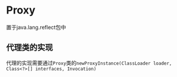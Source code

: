 # Proxy
置于java.lang.reflect包中

## 代理类的实现
代理的实现需要通过`Proxy`类的`newProxyInstance(ClassLoader loader, Class<?>[] interfaces, Invocation)`